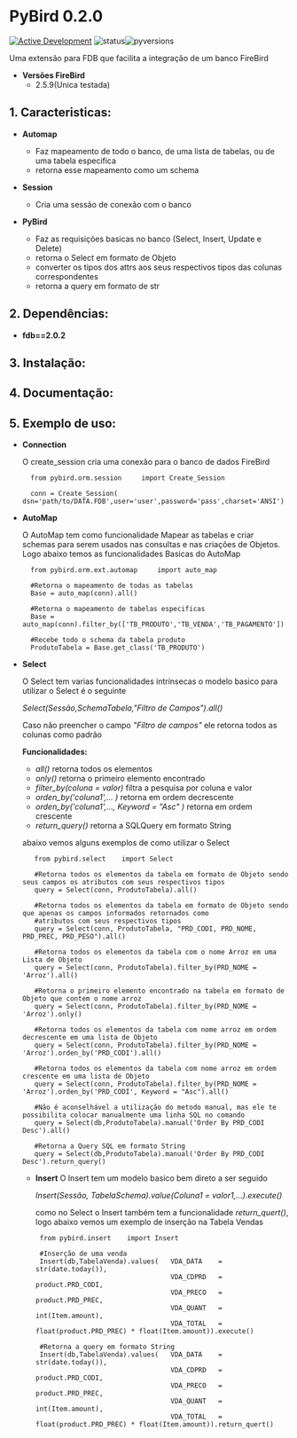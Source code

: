 # PyBird 0.2.0

[![Active Development](https://img.shields.io/badge/Maintenance%20Level-Actively%20Developed-brightgreen.svg)](https://gist.github.com/cheerfulstoic/d107229326a01ff0f333a1d3476e068d)
![status](https://img.shields.io/badge/status-stable-brightgreen.svg)![pyversions](https://img.shields.io/badge/python-3.6%20%7C%203.7%20%7C%203.8%20%7C%203.9%20%7C%203.10-blue)

Uma extensão para FDB que facilita a integração de um banco FireBird

- **Versões FireBird**
  - 2.5.9(Unica testada)
  

## 1. Caracteristicas:

  * **Automap**
      * Faz mapeamento de todo o banco, de uma lista de tabelas, ou de uma tabela especifica
      * retorna esse mapeamento como um schema
      
  * **Session**
      * Cria uma sessão de conexão com o banco

  * **PyBird**
      * Faz as requisições basicas no banco (Select, Insert, Update e Delete)
      * retorna o Select em formato de Objeto
      * converter os tipos dos attrs aos seus respectivos tipos das colunas correspondentes
      * retorna a query em formato de str
   

## 2. Dependências:
   - **fdb==2.0.2**

## 3. Instalação:

## 4. Documentação:

## 5. Exemplo de uso:
  - **Connection**
  
    O create_session cria uma conexão para o banco de dados FireBird
          
          from pybird.orm.session     import Create_Session
          
          conn = Create_Session(  dsn='path/to/DATA.FDB',user='user',password='pass',charset='ANSI') 
  - **AutoMap**
    
    O AutoMap tem como funcionalidade Mapear as tabelas e criar schemas para serem usados nas consultas e nas criações de Objetos.
    Logo abaixo temos as funcionalidades Basicas do AutoMap
          
          from pybird.orm.ext.automap     import auto_map
          
          #Retorna o mapeamento de todas as tabelas
          Base = auto_map(conn).all()
          
          #Retorna o mapeamento de tabelas especificas
          Base = auto_map(conn).filter_by(['TB_PRODUTO','TB_VENDA','TB_PAGAMENTO'])
          
          #Recebe todo o schema da tabela produto
          ProdutoTabela = Base.get_class('TB_PRODUTO')
          
  - **Select**
   
    O Select tem varias funcionalidades intrínsecas o modelo basico para utilizar o Select é o seguinte
    
    *Select(Sessão,SchemaTabela,"Filtro de Campos").all()*
    
    Caso não preencher o campo *"Filtro de campos"* ele retorna todos as colunas como padrão
    
    **Funcionalidades:**
    
    - *all()* retorna todos os elementos
    - *only()* retorna o primeiro elemento encontrado
    - *filter_by(coluna = valor)* filtra a pesquisa por coluna e valor
    - *orden_by('coluna1',... )* retorna em ordem decrescente
    - *orden_by('coluna1',..., Keyword = "Asc" )* retorna em ordem crescente
    - *return_query()* retorna a SQLQuery em formato String
    
    abaixo vemos alguns exemplos de como utilizar o Select
         
           from pybird.select    import Select
           
           #Retorna todos os elementos da tabela em formato de Objeto sendo seus campos os atributos com seus respectivos tipos
           query = Select(conn, ProdutoTabela).all()
           
           #Retorna todos os elementos da tabela em formato de Objeto sendo que apenas os campos informados retornados como 
           #atributos com seus respectivos tipos
           query = Select(conn, ProdutoTabela, "PRD_CODI, PRD_NOME, PRD_PREC, PRD_PESO").all()
           
           #Retorna todos os elementos da tabela com o nome Arroz em uma Lista de Objeto
           query = Select(conn, ProdutoTabela).filter_by(PRD_NOME = 'Arroz').all()
           
           #Retorna o primeiro elemento encontrado na tabela em formato de Objeto que contem o nome arroz
           query = Select(conn, ProdutoTabela).filter_by(PRD_NOME = 'Arroz').only()
           
           #Retorna todos os elementos da tabela com nome arroz em ordem decrescente em uma lista de Objeto
           query = Select(conn, ProdutoTabela).filter_by(PRD_NOME = 'Arroz').orden_by('PRD_CODI').all()
           
           #Retorna todos os elementos da tabela com nome arroz em ordem crescente em uma lista de Objeto
           query = Select(conn, ProdutoTabela).filter_by(PRD_NOME = 'Arroz').orden_by('PRD_CODI', Keyword = "Asc").all()
           
           #Não é aconselhável a utilização do metodo manual, mas ele te possibilita colocar manualmente uma linha SQL no comando
           query = Select(db,ProdutoTabela).manual('Order By PRD_CODI Desc').all()
           
           #Retorna a Query SQL em formato String
           query = Select(db,ProdutoTabela).manual('Order By PRD_CODI Desc').return_query()
    
    - **Insert**
      O Insert tem um modelo basico bem direto a ser seguido
      
      *Insert(Sessão, TabelaSchema).value(Coluna1 = valor1,...).execute()*
      
      como no Select o Insert também tem a funcionalidade *return_quert()*, logo abaixo vemos um exemplo de inserção na Tabela Vendas
      
      
           from pybird.insert    import Insert
           
           #Inserção de uma venda 
           Insert(db,TabelaVenda).values(   VDA_DATA    = str(date.today()),
                                            VDA_CDPRD   = product.PRD_CODI,
                                            VDA_PRECO   = product.PRD_PREC,
                                            VDA_QUANT   = int(Item.amount),
                                            VDA_TOTAL   = float(product.PRD_PREC) * float(Item.amount)).execute()
                                            
           #Retorna a query em formato String
           Insert(db,TabelaVenda).values(   VDA_DATA    = str(date.today()),
                                            VDA_CDPRD   = product.PRD_CODI,
                                            VDA_PRECO   = product.PRD_PREC,
                                            VDA_QUANT   = int(Item.amount),
                                            VDA_TOTAL   = float(product.PRD_PREC) * float(Item.amount)).return_quert()
           
           
           
           
           
        
